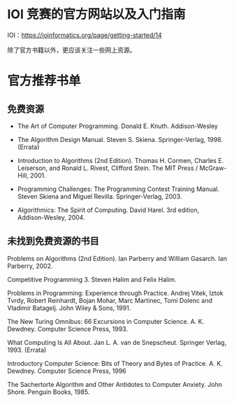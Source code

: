 # IOI 竞赛的官方网站以及入门指南
IOI：https://ioinformatics.org/page/getting-started/14

除了官方书籍以外，更应该关注一些网上资源。


# 官方推荐书单
## 免费资源
* The Art of Computer Programming.
Donald E. Knuth.
Addison-Wesley

* The Algorithm Design Manual.
Steven S. Skiena.
Springer-Verlag, 1998. (Errata)

* Introduction to Algorithms (2nd Edition).
Thomas H. Cormen, Charles E. Leiserson, and Ronald L. Rivest, Clifford Stein.
The MIT Press / McGraw-Hill, 2001.

* Programming Challenges: The Programming Contest Training Manual.
Steven Skiena and Miguel Revilla.
Springer-Verlag, 2003.

* Algorithmics: The Spirit of Computing.
David Harel.
3rd edition, Addison-Wesley, 2004.


## 未找到免费资源的书目

Problems on Algorithms (2nd Edition).
Ian Parberry and William Gasarch.
Ian Parberry, 2002.


Competitive Programming 3.
Steven Halim and Felix Halim.


Problems in Programming: Experience through Practice.
Andrej Vitek, Iztok Tvrdy, Robert Reinhardt, Bojan Mohar, Marc Martinec, Tomi Dolenc and Vladimir Batagelj.
John Wiley & Sons, 1991.



The New Turing Omnibus: 66 Excursions in Computer Science.
A. K. Dewdney.
Computer Science Press, 1993.


What Computing Is All About.
Jan L. A. van de Snepscheut.
Springer Verlag, 1993. (Errata)


Introductory Computer Science: Bits of Theory and Bytes of Practice.
A. K. Dewdney.
Computer Science Press, 1996


The Sachertorte Algorithm and Other Antidotes to Computer Anxiety.
John Shore.
Penguin Books, 1985.


